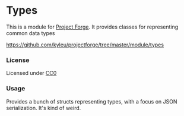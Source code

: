 # Types

This is a module for [Project Forge](https://projectforge.dev). It provides classes for representing common data types

https://github.com/kyleu/projectforge/tree/master/module/types

### License

Licensed under [CC0](https://creativecommons.org/publicdomain/zero/1.0)

### Usage

Provides a bunch of structs representing types, with a focus on JSON serialization. It's kind of weird.
